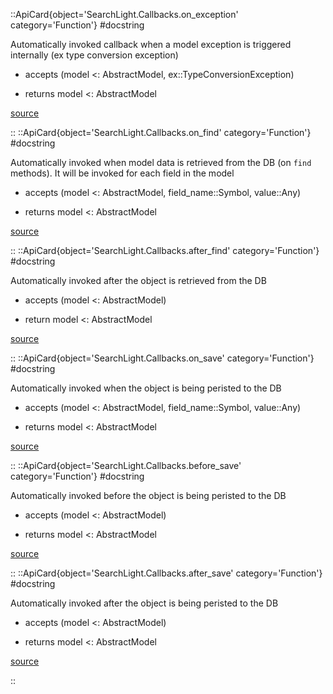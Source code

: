

::ApiCard{object='SearchLight.Callbacks.on_exception' category='Function'}
#docstring



Automatically invoked callback when a model exception is triggered internally (ex type conversion exception)
- accepts (model &lt;: AbstractModel, ex::TypeConversionException)
  
- returns model &lt;: AbstractModel
  


[source](https://github.com/GenieFramework/SearchLight.jl/blob/v2.11.0/src/Callbacks.jl#L31-L36)

::
::ApiCard{object='SearchLight.Callbacks.on_find' category='Function'}
#docstring



Automatically invoked when model data is retrieved from the DB (on `find` methods). It will be invoked for each field in the model
- accepts (model &lt;: AbstractModel, field_name::Symbol, value::Any)
  
- returns model &lt;: AbstractModel
  


[source](https://github.com/GenieFramework/SearchLight.jl/blob/v2.11.0/src/Callbacks.jl#L40-L46)

::
::ApiCard{object='SearchLight.Callbacks.after_find' category='Function'}
#docstring



Automatically invoked after the object is retrieved from the DB
- accepts (model &lt;: AbstractModel)
  
- return model &lt;: AbstractModel
  


[source](https://github.com/GenieFramework/SearchLight.jl/blob/v2.11.0/src/Callbacks.jl#L50-L55)

::
::ApiCard{object='SearchLight.Callbacks.on_save' category='Function'}
#docstring



Automatically invoked when the object is being peristed to the DB
- accepts (model &lt;: AbstractModel, field_name::Symbol, value::Any)
  
- returns model &lt;: AbstractModel
  


[source](https://github.com/GenieFramework/SearchLight.jl/blob/v2.11.0/src/Callbacks.jl#L59-L64)

::
::ApiCard{object='SearchLight.Callbacks.before_save' category='Function'}
#docstring



Automatically invoked before the object is being peristed to the DB
- accepts (model &lt;: AbstractModel)
  
- returns model &lt;: AbstractModel
  


[source](https://github.com/GenieFramework/SearchLight.jl/blob/v2.11.0/src/Callbacks.jl#L68-L73)

::
::ApiCard{object='SearchLight.Callbacks.after_save' category='Function'}
#docstring



Automatically invoked after the object is being peristed to the DB
- accepts (model &lt;: AbstractModel)
  
- returns model &lt;: AbstractModel
  


[source](https://github.com/GenieFramework/SearchLight.jl/blob/v2.11.0/src/Callbacks.jl#L77-L82)

::
